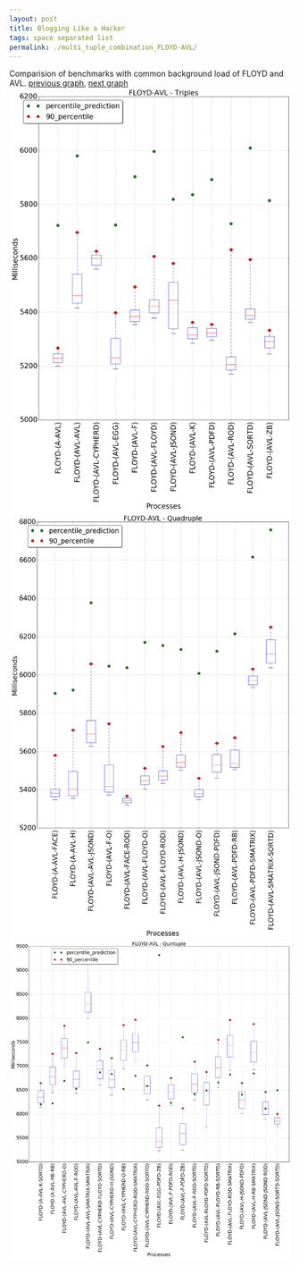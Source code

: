 ```yaml
---
layout: post
title: Blogging Like a Hacker
tags: space separated list
permalink: ./multi_tuple_combination_FLOYD-AVL/
---
```


Comparision of benchmarks with common background load of FLOYD and AVL.
[previous graph](./multi_tuple_combination_FACE-ZB/), [next graph](./multi_tuple_combination_FLOYD-A/)
<img src="./images/triple/FLOYD/FLOYD-AVL_box.png" alt="graph figure"><img src="./images/quadruple/FLOYD/FLOYD-AVL_box.png" alt="graph figure"><img src="./images/quintuple/FLOYD/FLOYD-AVL_box.png" alt="graph figure">